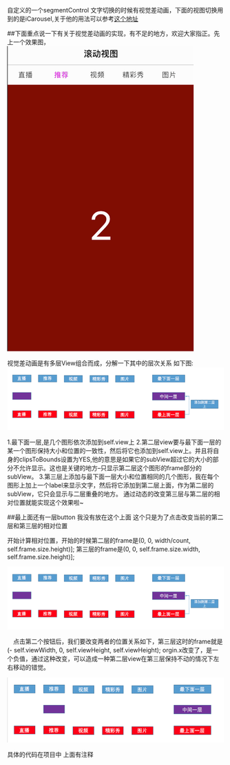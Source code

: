 自定义的一个segmentControl 文字切换的时候有视觉差动画，下面的视图切换用到的是iCarousel,关于他的用法可以参考[这个地址](https://github.com/nicklockwood/iCarousel)

##下面重点说一下有关于视觉差动画的实现，有不足的地方，欢迎大家指正。先上一个效果图，
![segmentControl](https://github.com/zhangjiang1203/ZJCustomSegment/blob/master/ZJCustomSegment/visionDifferenceGif.gif "segmentControl")

视觉差动画是有多层View组合而成，分解一下其中的层次关系 如下图:
![segmentControl](https://github.com/zhangjiang1203/ZJCustomSegment/blob/master/ZJCustomSegment/firstPage.png "segmentControl")

1.最下面一层,是几个图形依次添加到self.view上
2.第二层view要与最下面一层的某一个图形保持大小和位置的一致性，然后将它也添加到self.view上。并且将自身的clipsToBounds设置为YES,他的意思是如果它的subView超过它的大小的部分不允许显示。这也是关键的地方–只显示第二层这个图形的frame部分的subView。
3.第三层上添加与最下面一层大小和位置相同的几个图形，我在每个图形上加上一个label来显示文字，然后将它添加到第二层上面，作为第二层的subView，它只会显示与二层重叠的地方。
通过动态的改变第三层与第二层的相对位置就能实现这个效果啦~

##最上面还有一层button 我没有放在这个上面 这个只是为了点击改变当前的第二层和第三层的相对位置

开始计算相对位置，开始的时候第二层的frame是(0, 0, width/count, self.frame.size.height)]; 第三层的frame是(0, 0, self.frame.size.width, self.frame.size.height)];

![segmentControl](https://github.com/zhangjiang1203/ZJCustomSegment/blob/master/ZJCustomSegment/firstPage.png "segmentControl")

　点击第二个按钮后，我们要改变两者的位置关系如下，第三层这时的frame就是(- self.viewWidth, 0, self.viewHeight, self.viewHeight); orgin.x改变了，是一个负值，通过这种改变，可以造成一种第二层view在第三层保持不动的情况下左右移动的错觉。

![segmentControl](https://github.com/zhangjiang1203/ZJCustomSegment/blob/master/ZJCustomSegment/secondPage.png "segmentControl")



具体的代码在项目中 上面有注释

